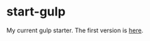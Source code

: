 # start-gulp
My current gulp starter. The first version is [here](https://github.com/modivicious/snippets/tree/main/start).

